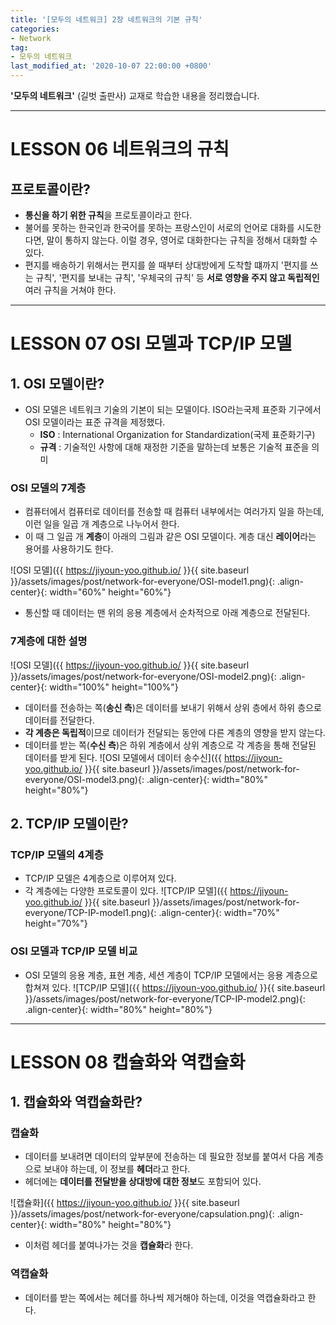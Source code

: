 ```yaml
---
title: '[모두의 네트워크] 2장 네트워크의 기본 규칙'
categories:
- Network
tag:
- 모두의 네트워크
last_modified_at: '2020-10-07 22:00:00 +0800'
---
```


**'모두의 네트워크'** (길벗 출판사) 교재로 학습한 내용을 정리했습니다.

---
# LESSON 06 네트워크의 규칙
## 프로토콜이란?
- **통신을 하기 위한 규칙**을 프로토콜이라고 한다.
- 불어를 못하는 한국인과 한국어를 못하는 프랑스인이 서로의 언어로 대화를 시도한다면, 말이 통하지 않는다. 이럴 경우, 영어로 대화한다는 규칙을 정해서 대화할 수 있다.
- 편지를 배송하기 위해서는 편지를 쓸 때부터 상대방에게 도착할 떄까지 '편지를 쓰는 규칙', '편지를 보내는 규칙', '우체국의 규칙' 등 **서로 영향을 주지 않고 독립적인** 여러 규칙을 거쳐야 한다.

---
# LESSON 07 OSI 모델과 TCP/IP 모델
## 1. OSI 모델이란?
- OSI 모델은 네트워크 기술의 기본이 되는 모델이다. ISO라는국제 표준화 기구에서 OSI 모델이라는 표준 규격을 제정했다.
  - **ISO** : International Organization for Standardization(국제 표준화기구)
  - **규격** : 기술적인 사항에 대해 재정한 기준을 말하는데 보통은 기술적 표준을 의미

### OSI 모델의 7계층
- 컴퓨터에서 컴퓨터로 데이터를 전송할 때 컴퓨터 내부에서는 여러가지 일을 하는데, 이런 일을 일곱 개 계층으로 나누어서 한다.
- 이 때 그 일곱 개 **계층**이 아래의 그림과 같은 OSI 모델이다. 계층 대신 **레이어**라는 용어를 사용하기도 한다.

![OSI 모델]({{ https://jiyoun-yoo.github.io/ }}{{ site.baseurl }}/assets/images/post/network-for-everyone/OSI-model1.png){: .align-center}{: width="60%" height="60%"}
- 통신할 때 데이터는 맨 위의 응용 계층에서 순차적으로 아래 계층으로 전달된다.

### 7계층에 대한 설명
![OSI 모델]({{ https://jiyoun-yoo.github.io/ }}{{ site.baseurl }}/assets/images/post/network-for-everyone/OSI-model2.png){: .align-center}{: width="100%" height="100%"}

- 데이터를 전송하는 쪽(**송신 측**)은 데이터를 보내기 위해서 상위 층에서 하위 층으로 데이터를 전달한다.
- **각 계층은 독립적**이므로 데이터가 전달되는 동안에 다른 계층의 영향을 받지 않는다.
- 데이터를 받는 쪽(**수신 측**)은 하위 계층에서 상위 계층으로 각 계층을 통해 전달된 데이터를 받게 된다.
![OSI 모델에서 데이터 송수신]({{ https://jiyoun-yoo.github.io/ }}{{ site.baseurl }}/assets/images/post/network-for-everyone/OSI-model3.png){: .align-center}{: width="80%" height="80%"}

## 2. TCP/IP 모델이란?
### TCP/IP 모델의 4계층
- TCP/IP 모델은 4계층으로 이루어져 있다.
- 각 계층에는 다양한 프로토콜이 있다.
![TCP/IP 모델]({{ https://jiyoun-yoo.github.io/ }}{{ site.baseurl }}/assets/images/post/network-for-everyone/TCP-IP-model1.png){: .align-center}{: width="70%" height="70%"}

### OSI 모델과 TCP/IP 모델 비교
- OSI 모델의 응용 계층, 표현 계층, 세션 계층이 TCP/IP 모델에서는 응용 계층으로 합쳐져 있다.
![TCP/IP 모델]({{ https://jiyoun-yoo.github.io/ }}{{ site.baseurl }}/assets/images/post/network-for-everyone/TCP-IP-model2.png){: .align-center}{: width="80%" height="80%"}

---
# LESSON 08 캡슐화와 역캡슐화
## 1. 캡슐화와 역캡슐화란?
### 캡슐화
- 데이터를 보내려면 데이터의 앞부분에 전송하는 데 필요한 정보를 붙여서 다음 계층으로 보내야 하는데, 이 정보를 **헤더**라고 한다.
- 헤더에는 **데이터를 전달받을 상대방에 대한 정보**도 포함되어 있다.

![캡슐화]({{ https://jiyoun-yoo.github.io/ }}{{ site.baseurl }}/assets/images/post/network-for-everyone/capsulation.png){: .align-center}{: width="80%" height="80%"}
- 이처럼 헤더를 붙여나가는 것을 **캡슐화**라 한다.

### 역캡슐화
- 데이터를 받는 쪽에서는 헤더를 하나씩 제거해야 하는데, 이것을 역캡슐화라고 한다.